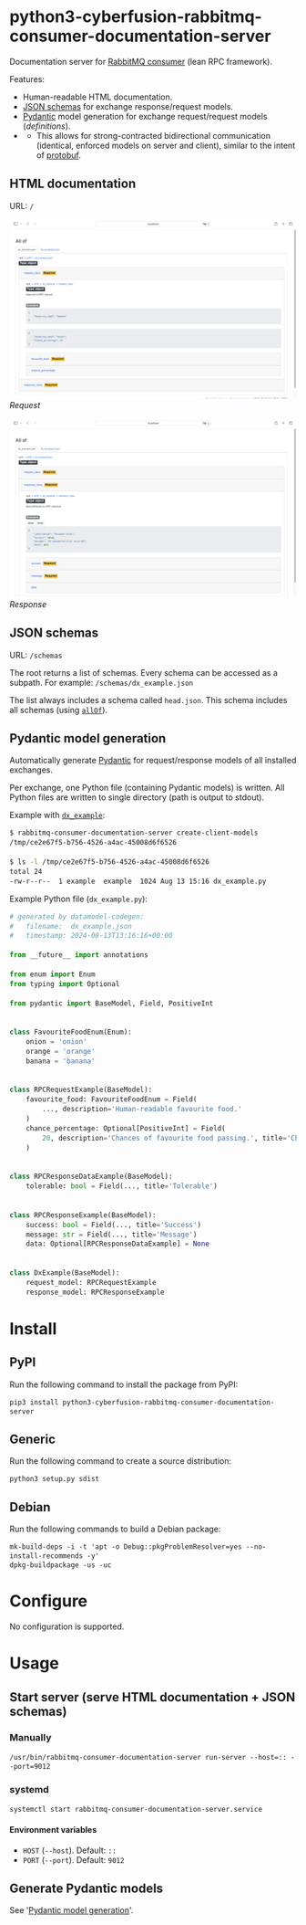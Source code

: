 # python3-cyberfusion-rabbitmq-consumer-documentation-server

Documentation server for [RabbitMQ consumer](https://github.com/CyberfusionIO/python3-cyberfusion-rabbitmq-consumer) (lean RPC framework).

Features:

* Human-readable HTML documentation.
* [JSON schemas](https://json-schema.org/) for exchange response/request models.
* [Pydantic](https://docs.pydantic.dev/latest/) model generation for exchange request/request models (*definitions*).
* * This allows for strong-contracted bidirectional communication (identical, enforced models on server and client), similar to the intent of [protobuf](https://protobuf.dev/).

## HTML documentation

URL: `/`

![HTML documentation: request](assets/request.png)
*Request*

![HTML documentation: response](assets/response.png)
*Response*

## JSON schemas

URL: `/schemas`

The root returns a list of schemas. Every schema can be accessed as a subpath. For example: `/schemas/dx_example.json`

The list always includes a schema called `head.json`. This schema includes all schemas (using [`allOf`](https://json-schema.org/understanding-json-schema/reference/combining#allOf)).

## Pydantic model generation

Automatically generate [Pydantic](https://docs.pydantic.dev/latest/) for request/response models of all installed exchanges.

Per exchange, one Python file (containing Pydantic models) is written. All Python files are written to single directory (path is output to stdout).

Example with [`dx_example`](https://github.com/CyberfusionIO/python3-cyberfusion-rabbitmq-consumer/blob/master/src/cyberfusion/RabbitMQHandlers/exchanges/dx_example/__init__.py):

```bash
$ rabbitmq-consumer-documentation-server create-client-models
/tmp/ce2e67f5-b756-4526-a4ac-45008d6f6526

$ ls -l /tmp/ce2e67f5-b756-4526-a4ac-45008d6f6526
total 24
-rw-r--r--  1 example  example  1024 Aug 13 15:16 dx_example.py
```

Example Python file (`dx_example.py`):

```python
# generated by datamodel-codegen:
#   filename:  dx_example.json
#   timestamp: 2024-08-13T13:16:16+00:00

from __future__ import annotations

from enum import Enum
from typing import Optional

from pydantic import BaseModel, Field, PositiveInt


class FavouriteFoodEnum(Enum):
    onion = 'onion'
    orange = 'orange'
    banana = 'banana'


class RPCRequestExample(BaseModel):
    favourite_food: FavouriteFoodEnum = Field(
        ..., description='Human-readable favourite food.'
    )
    chance_percentage: Optional[PositiveInt] = Field(
        20, description='Chances of favourite food passing.', title='Chance Percentage'
    )


class RPCResponseDataExample(BaseModel):
    tolerable: bool = Field(..., title='Tolerable')


class RPCResponseExample(BaseModel):
    success: bool = Field(..., title='Success')
    message: str = Field(..., title='Message')
    data: Optional[RPCResponseDataExample] = None


class DxExample(BaseModel):
    request_model: RPCRequestExample
    response_model: RPCResponseExample
```

# Install

## PyPI

Run the following command to install the package from PyPI:

    pip3 install python3-cyberfusion-rabbitmq-consumer-documentation-server

## Generic

Run the following command to create a source distribution:

    python3 setup.py sdist

## Debian

Run the following commands to build a Debian package:

    mk-build-deps -i -t 'apt -o Debug::pkgProblemResolver=yes --no-install-recommends -y'
    dpkg-buildpackage -us -uc

# Configure

No configuration is supported.

# Usage

## Start server (serve HTML documentation + JSON schemas)

### Manually

    /usr/bin/rabbitmq-consumer-documentation-server run-server --host=:: --port=9012

### systemd

    systemctl start rabbitmq-consumer-documentation-server.service

#### Environment variables

* `HOST` (`--host`). Default: `::`
* `PORT` (`--port`). Default: `9012`

## Generate Pydantic models

See '[Pydantic model generation](#pydantic-model-generation)'.
